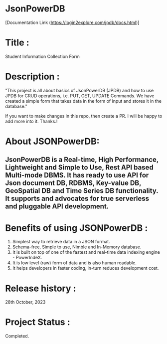 # JsonPowerDB

[Documentation Link 
(https://login2explore.com/jpdb/docs.html)]

# Title : 
Student Information Collection Form

# Description : 
"This project is all about basics of JsonPowerDB (JPDB) and how to use JPDB for CRUD operations, i.e. PUT, GET, UPDATE Commands. 
 We have created a simple form that takes data in the form of input and stores it in the database."

If you want to make changes in this repo, then create a PR. I will be happy to add more into it. Thanks.!

# About JSONPowerDB:
JsonPowerDB is a Real-time, High Performance, Lightweight and Simple to Use, Rest API based Multi-mode DBMS. It has ready to use API for Json document DB, RDBMS, Key-value DB, GeoSpatial DB and Time Series DB functionality. It supports and advocates for true serverless and pluggable API development.
-
# Benefits of using JSONPowerDB :
1. Simplest way to retrieve data in a JSON format.
2. Schema-free, Simple to use, Nimble and In-Memory database.
3. It is built on top of one of the fastest and real-time data indexing engine - PowerIndeX.
4. It is low level (raw) form of data and is also human readable.
5. It helps developers in faster coding, in-turn reduces development cost.

# Release history :
28th October, 2023

# Project Status :
Completed.
